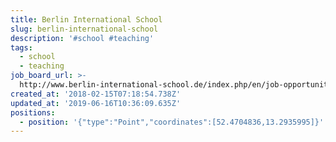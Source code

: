 ```yaml
---
title: Berlin International School
slug: berlin-international-school
description: '#school #teaching'
tags:
  - school
  - teaching
job_board_url: >-
  http://www.berlin-international-school.de/index.php/en/job-opportunities-bis-en.html
created_at: '2018-02-15T07:18:54.738Z'
updated_at: '2019-06-16T10:36:09.635Z'
positions:
  - position: '{"type":"Point","coordinates":[52.4704836,13.2935995]}'
---
```


